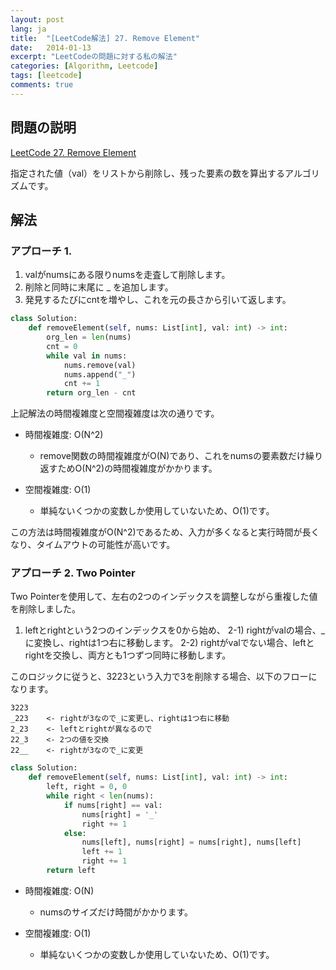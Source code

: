 ```yaml
---
layout: post
lang: ja
title:  "[LeetCode解法] 27. Remove Element"
date:   2014-01-13
excerpt: "LeetCodeの問題に対する私の解法"
categories: [Algorithm, Leetcode]
tags: [leetcode]
comments: true
---
```


## 問題の説明
[LeetCode 27. Remove Element](https://leetcode.com/problems/remove-element/description/?envType=study-plan-v2&envId=top-interview-150)

指定された値（val）をリストから削除し、残った要素の数を算出するアルゴリズムです。

## 解法
### アプローチ 1.
1) valがnumsにある限りnumsを走査して削除します。
2) 削除と同時に末尾に _ を追加します。
3) 発見するたびにcntを増やし、これを元の長さから引いて返します。

```python
class Solution:
    def removeElement(self, nums: List[int], val: int) -> int:
        org_len = len(nums)
        cnt = 0
        while val in nums:
            nums.remove(val)
            nums.append("_")
            cnt += 1
        return org_len - cnt
```

上記解法の時間複雑度と空間複雑度は次の通りです。

* 時間複雑度: O(N^2)
  - remove関数の時間複雑度がO(N)であり、これをnumsの要素数だけ繰り返すためO(N^2)の時間複雑度がかかります。

* 空間複雑度: O(1)
  - 単純ないくつかの変数しか使用していないため、O(1)です。

この方法は時間複雑度がO(N^2)であるため、入力が多くなると実行時間が長くなり、タイムアウトの可能性が高いです。

### アプローチ 2. Two Pointer
Two Pointerを使用して、左右の2つのインデックスを調整しながら重複した値を削除しました。
1) leftとrightという2つのインデックスを0から始め、
2-1) rightがvalの場合、_に変換し、rightは1つ右に移動します。
2-2) rightがvalでない場合、leftとrightを交換し、両方とも1つずつ同時に移動します。

このロジックに従うと、3223という入力で3を削除する場合、以下のフローになります。
```
3223
_223    <- rightが3なので_に変更し、rightは1つ右に移動
2_23    <- leftとrightが異なるので
22_3    <- 2つの値を交換
22__    <- rightが3なので_に変更
```
```python
class Solution:
    def removeElement(self, nums: List[int], val: int) -> int:
        left, right = 0, 0
        while right < len(nums):
            if nums[right] == val:
                nums[right] = '_'
                right += 1
            else: 
                nums[left], nums[right] = nums[right], nums[left]
                left += 1 
                right += 1
        return left
```

* 時間複雑度: O(N)
  - numsのサイズだけ時間がかかります。

* 空間複雑度: O(1)
  - 単純ないくつかの変数しか使用していないため、O(1)です。